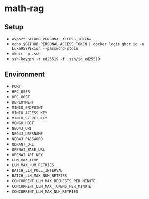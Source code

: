 # math-rag

## Setup
- `export GITHUB_PERSONAL_ACCESS_TOKEN=...`
- `echo $GITHUB_PERSONAL_ACCESS_TOKEN | docker login ghcr.io -u Luka958Pixion --password-stdin`
- `mkdir -p .ssh`
- `ssh-keygen -t ed25519 -f .ssh/id_ed25519`

## Environment
- `PORT`
- `HPC_USER`
- `HPC_HOST`
- `DEPLOYMENT`
- `MINIO_ENDPOINT`
- `MINIO_ACCESS_KEY`
- `MINIO_SECRET_KEY`
- `MONGO_HOST`
- `NEO4J_URI`
- `NEO4J_USERNAME`
- `NEO4J_PASSWORD`
- `QDRANT_URL`
- `OPENAI_BASE_URL`
- `OPENAI_API_KEY`
- `LLM_MAX_TIME`
- `LLM_MAX_NUM_RETRIES`
- `BATCH_LLM_POLL_INTERVAL`
- `BATCH_LLM_MAX_NUM_RETRIES`
- `CONCURRENT_LLM_MAX_REQUESTS_PER_MINUTE`
- `CONCURRENT_LLM_MAX_TOKENS_PER_MINUTE`
- `CONCURRENT_LLM_MAX_NUM_RETRIES`